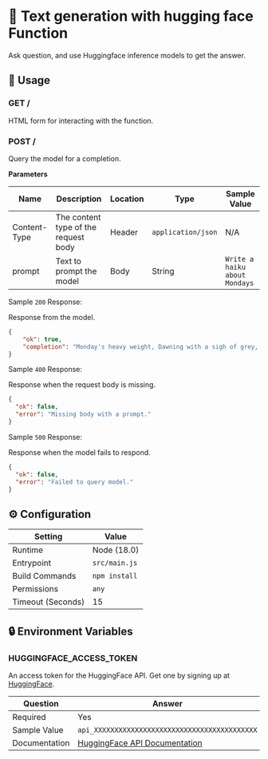 # 🤖 Text generation with hugging face Function

Ask question, and use Huggingface inference models to get the answer.

## 🧰 Usage

### GET /

HTML form for interacting with the function.

### POST /

Query the model for a completion.

**Parameters**

| Name         | Description                          | Location | Type               | Sample Value                  |
| ------------ | ------------------------------------ | -------- | ------------------ | ----------------------------- |
| Content-Type | The content type of the request body | Header   | `application/json` | N/A                           |
| prompt       | Text to prompt the model             | Body     | String             | `Write a haiku about Mondays` |

Sample `200` Response:

Response from the model.

```json
{
    "ok": true,
    "completion": "Monday's heavy weight, Dawning with a sigh of grey, Hopeful hearts await."
}
```

Sample `400` Response:

Response when the request body is missing.

```json
{
  "ok": false,
  "error": "Missing body with a prompt."
}
```

Sample `500` Response:

Response when the model fails to respond.

```json
{
  "ok": false,
  "error": "Failed to query model."
}
```

## ⚙️ Configuration

| Setting           | Value         |
| ----------------- | ------------- |
| Runtime           | Node (18.0)   |
| Entrypoint        | `src/main.js` |
| Build Commands    | `npm install` |
| Permissions       | `any`         |
| Timeout (Seconds) | 15            |

## 🔒 Environment Variables

### HUGGINGFACE_ACCESS_TOKEN

An access token for the HuggingFace API. Get one by signing up at [HuggingFace](https://huggingface.co/).

| Question      | Answer                                                                          |
| ------------- | ------------------------------------------------------------------------------- |
| Required      | Yes                                                                             |
| Sample Value  | `api_XXXXXXXXXXXXXXXXXXXXXXXXXXXXXXXXXXXXXXXX`                                  |
| Documentation | [HuggingFace API Documentation](https://huggingface.co/docs/datasets/translate) |
